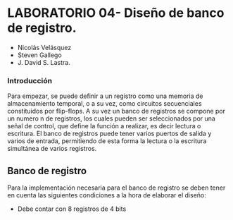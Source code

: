 # LABORATORIO 04- Diseño de banco de registro.

* Nicolás Velásquez
* Steven Gallego
* J. David S. Lastra.

### Introducción
Para empezar, se puede definir a un registro como una memoria de almacenamiento temporal, o a su vez, como circuitos secuenciales constituidos por flip-flops. A su vez un banco de registros se compone por un numero n de registros, los cuales pueden ser seleccionados por una señal de control, que define la función a realizar, es decir lectura o escritura. El banco de registros puede tener varios puertos de salida y varios de entrada, permitiendo de esta forma la lectura o la escritura simultánea de varios registros.

## Banco de registro
Para la implementación necesaria para el banco de registro se deben tener en cuenta las siguientes condiciones a la hora de elaborar el diseño:
* Debe contar con 8 registros de 4 bits

